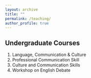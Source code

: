 ```yaml
---
layout: archive
title: ""
permalink: /teaching/
author_profile: true
---
```


Undergraduate Courses
-----

1. Language, Communication & Culture
2. Professional Communication Skill
3. Culture and Communication Skills
4. Workshop on English Debate
